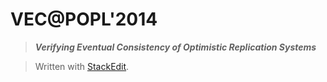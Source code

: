 ﻿# VEC@POPL'2014

> ***Verifying Eventual Consistency of Optimistic Replication Systems***



> Written with [StackEdit](https://stackedit.io/).
